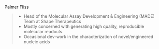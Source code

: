 Palmer Fliss
>- Head of the Molecular Assay Development & Engineering (MADE) Team at Shape Therapeutics
>- Mostly concerned with generating high quality, reproducible molecular readouts
>- Occasional dev-work in the characterization of novel/engineered nucleic acids


<!---
palmer-fliss/palmer-fliss is a ✨ special ✨ repository because its `README.md` (this file) appears on your GitHub profile.
You can click the Preview link to take a look at your changes.
--->
